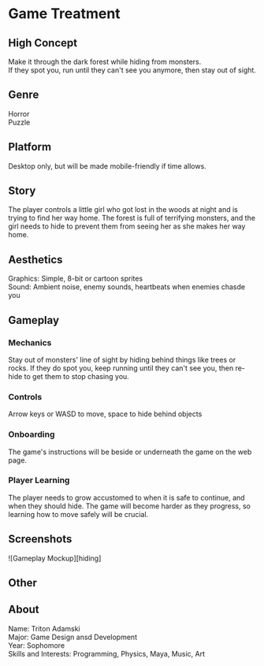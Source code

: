 # Game Treatment  

## High Concept  
Make it through the dark forest while hiding from monsters.  
If they spot you, run until they can't see you anymore, then stay out of sight.

## Genre  
Horror  
Puzzle  

## Platform  
Desktop only, but will be made mobile-friendly if time allows.  

## Story  
The player controls a little girl who got lost in the woods at night and is trying to find her way home.
The forest is full of terrifying monsters, and the girl needs to hide to prevent them from seeing her 
as she makes her way home.

## Aesthetics  
Graphics: Simple, 8-bit or cartoon sprites  
Sound: Ambient noise, enemy sounds, heartbeats when enemies chasde you  

## Gameplay  
### Mechanics  
Stay out of monsters' line of sight by hiding behind things like trees or rocks.
If they do spot you, keep running until they can't see you, then re-hide to get 
them to stop chasing you.  
### Controls
Arrow keys or WASD to move, space to hide behind objects  
### Onboarding
The game's instructions will be beside or underneath the game on the web page.
### Player Learning  
The player needs to grow accustomed to when it is safe to continue, and when they should hide.
The game will become harder as they progress, so learning how to move safely will be crucial.  

## Screenshots  
![Gameplay Mockup][hiding]
## Other  

## About  
Name: Triton Adamski  
Major: Game Design ansd Development  
Year: Sophomore  
Skills and Interests: Programming, Physics, Maya, Music, Art  

